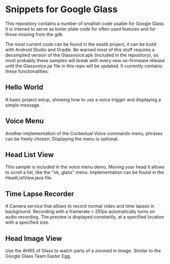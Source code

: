 Snippets for Google Glass
=========================

 This repository contains a number of smallish code usable for Google Glass.
 It is intened to serve as boiler plate code for often used features and for those missing from the gdk.
 
 The most current code can be found in the esslib project, it can be build with Android Studio and Gradle.
 Be warned most of this stuff requires a decompiled version of the Glassvoice.apk (included in the repository), so most probably these samples will break with every new xe-firmware release until the Glassvoice.jar file in this repo will be updated.
 It currently contains these functionalities:

## Hello World

 A basic project setup, showing how to use a voice trigger and displaying a simple message.

## Voice Menu

 Another implementation of the Contextual Voice commands menu, phrases can be freely chosen.
 Displaying the menu is optional.

## Head List View

 This sample is included in the voice menu demo.
 Moving your head it allows to scroll a list, like the "ok, glass" menu.
 Implementation can be found in the HeadListView.java file.

## Time Lapse Recorder

 A Camera service that allows to record normal video and time lapses in background.
 Recording with a framerate > 25fps automatically turns on audio recording.
 The preview is displayed constantly, at a specified location with a specified size.

## Head Image View

 Use the AHRS of Glass to watch parts of a zoomed in Image.
 Similar to the Google Glass Team Easter Egg.


